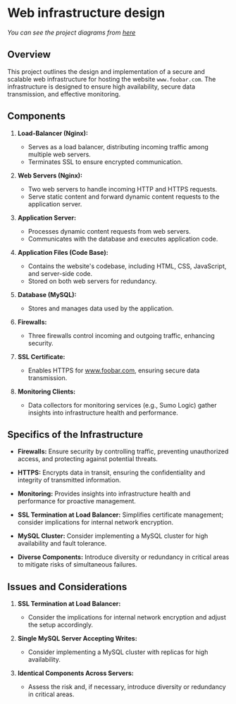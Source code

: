 # Web infrastructure design

*You can see the project diagrams from [here](./projectDiagrams/)*
## Overview

This project outlines the design and implementation of a secure and scalable web infrastructure for hosting the website `www.foobar.com`. The infrastructure is designed to ensure high availability, secure data transmission, and effective monitoring.

## Components

1. **Load-Balancer (Nginx):**
    - Serves as a load balancer, distributing incoming traffic among multiple web servers.
    - Terminates SSL to ensure encrypted communication.

1. **Web Servers (Nginx):**
    - Two web servers to handle incoming HTTP and HTTPS requests.
    - Serve static content and forward dynamic content requests to the application server.

1. **Application Server:**
    - Processes dynamic content requests from web servers.
    - Communicates with the database and executes application code.

1. **Application Files (Code Base):**
    - Contains the website's codebase, including HTML, CSS, JavaScript, and server-side code.
    - Stored on both web servers for redundancy.

1. **Database (MySQL):**
    - Stores and manages data used by the application.

1. **Firewalls:**
    - Three firewalls control incoming and outgoing traffic, enhancing security.

1. **SSL Certificate:**
    - Enables HTTPS for www.foobar.com, ensuring secure data transmission.

1. **Monitoring Clients:**
    - Data collectors for monitoring services (e.g., Sumo Logic) gather insights into infrastructure health and performance.

## Specifics of the Infrastructure
- **Firewalls:** Ensure security by controlling traffic, preventing unauthorized access, and protecting against potential threats.

- **HTTPS:** Encrypts data in transit, ensuring the confidentiality and integrity of transmitted information.

- **Monitoring:** Provides insights into infrastructure health and performance for proactive management.

- **SSL Termination at Load Balancer:** Simplifies certificate management; consider implications for internal network encryption.

- **MySQL Cluster:** Consider implementing a MySQL cluster for high availability and fault tolerance.

- **Diverse Components:** Introduce diversity or redundancy in critical areas to mitigate risks of simultaneous failures.

## Issues and Considerations

1. **SSL Termination at Load Balancer:**
    - Consider the implications for internal network encryption and adjust the setup accordingly.

1. **Single MySQL Server Accepting Writes:**
    - Consider implementing a MySQL cluster with replicas for high availability.

1. **Identical Components Across Servers:**
    - Assess the risk and, if necessary, introduce diversity or redundancy in critical areas.
